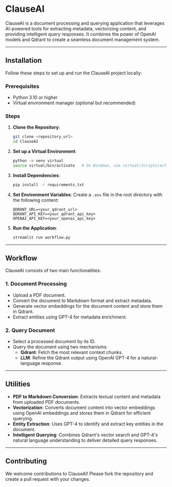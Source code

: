 # ClauseAI

ClauseAI is a document processing and querying application that leverages AI-powered tools for extracting metadata, vectorizing content, and providing intelligent query responses. It combines the power of OpenAI models and Qdrant to create a seamless document management system.

---

## Installation

Follow these steps to set up and run the ClauseAI project locally:

### Prerequisites
- Python 3.10 or higher
- Virtual environment manager (optional but recommended)

### Steps
1. **Clone the Repository**:
    ```bash
    git clone <repository_url>
    cd ClauseAI
    ```

2. **Set up a Virtual Environment**:
    ```bash
    python -m venv virtual
    source virtual/bin/activate   # On Windows, use virtual\Scripts\activate
    ```

3. **Install Dependencies**:
    ```bash
    pip install -r requirements.txt
    ```

4. **Set Environment Variables**:
    Create a `.env` file in the root directory with the following content:
    ```plaintext
    QDRANT_URL=<your_qdrant_url>
    QDRANT_API_KEY=<your_qdrant_api_key>
    OPENAI_API_KEY=<your_openai_api_key>
    ```

5. **Run the Application**:
    ```bash
    streamlit run workflow.py
    ```

---

## Workflow

ClauseAI consists of two main functionalities:

### 1. **Document Processing**
   - Upload a PDF document.
   - Convert the document to Markdown format and extract metadata.
   - Generate vector embeddings for the document content and store them in Qdrant.
   - Extract entities using GPT-4 for metadata enrichment.

### 2. **Query Document**
   - Select a processed document by its ID.
   - Query the document using two mechanisms:
     - **Qdrant**: Fetch the most relevant context chunks.
     - **LLM**: Refine the Qdrant output using OpenAI GPT-4 for a natural-language response.

---

## Utilities

- **PDF to Markdown Conversion**: Extracts textual content and metadata from uploaded PDF documents.
- **Vectorization**: Converts document content into vector embeddings using OpenAI embeddings and stores them in Qdrant for efficient querying.
- **Entity Extraction**: Uses GPT-4 to identify and extract key entities in the document.
- **Intelligent Querying**: Combines Qdrant's vector search and GPT-4's natural language understanding to deliver detailed query responses.

---

## Contributing

We welcome contributions to ClauseAI! Please fork the repository and create a pull request with your changes.